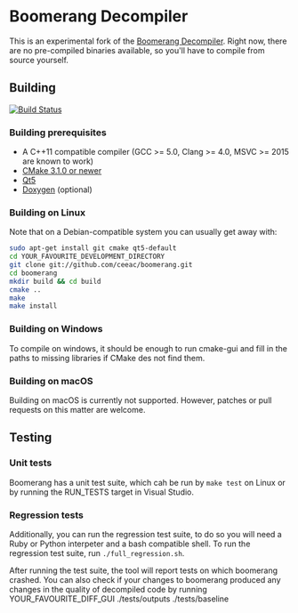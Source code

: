 # Boomerang Decompiler

This is an experimental fork of the [Boomerang Decompiler](http://boomerang.sourceforge.net/).
Right now, there are no pre-compiled binaries available, so you'll have to compile from source yourself.

## Building

[![Build Status](https://travis-ci.org/ceeac/boomerang.svg?branch=develop)](https://travis-ci.org/ceeac/boomerang)

### Building prerequisites

 - A C++11 compatible compiler (GCC \>= 5.0, Clang \>= 4.0, MSVC \>= 2015 are known to work)
 - [CMake 3.1.0 or newer](https://cmake.org/download/)
 - [Qt5](https://www.qt.io/download-open-source/)
 - [Doxygen](http://www.doxygen.nl/) (optional)

### Building on Linux

Note that on a Debian-compatible system you can usually get away with:

```bash
sudo apt-get install git cmake qt5-default
cd YOUR_FAVOURITE_DEVELOPMENT_DIRECTORY
git clone git://github.com/ceeac/boomerang.git
cd boomerang
mkdir build && cd build
cmake ..
make
make install
```

### Building on Windows

To compile on windows, it should be enough to run cmake-gui and fill in the paths to missing libraries if CMake des not find them.


### Building on macOS

Building on macOS is currently not supported. However, patches or pull requests on this matter are welcome.


## Testing

### Unit tests

Boomerang has a unit test suite, which cah be run by `make test` on Linux or by running the RUN_TESTS target in Visual Studio.

### Regression tests

Additionally, you can run the regression test suite, to do so you will need a Ruby or Python interpeter and a bash compatible shell.
To run the regression test suite, run `./full_regression.sh`.

After running the test suite, the tool will report tests on which boomerang crashed.
You can also check if your changes to boomerang produced any changes in the quality of decompiled code by running
 YOUR\_FAVOURITE\_DIFF\_GUI ./tests/outputs ./tests/baseline



